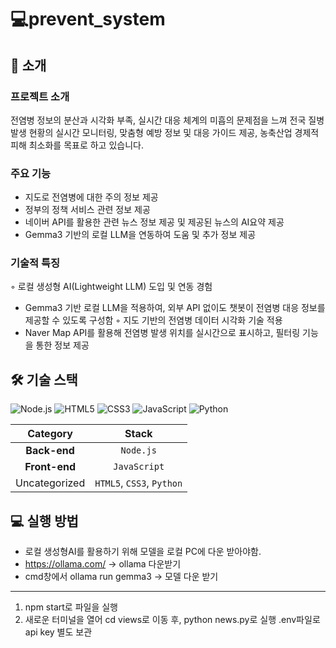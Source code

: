 # 💻prevent_system
## 🚀 소개
### 프로젝트 소개
전염병 정보의 분산과 시각화 부족, 실시간 대응 체계의 미흡의 문제점을 느껴
전국 질병 발생 현황의 실시간 모니터링, 맞춤형 예방 정보 및 대응 가이드 제공, 농축산업 경제적 피해 최소화를 목표로 하고 있습니다.


### 주요 기능
- 지도로 전염병에 대한 주의 정보 제공
- 정부의 정책 서비스 관련 정보 제공
- 네이버 API를 활용한 관련 뉴스 정보 제공 및 제공된 뉴스의 AI요약 제공
- Gemma3 기반의 로컬 LLM을 연동하여 도움 및 추가 정보 제공

### 기술적 특징
◦ 로컬 생성형 AI(Lightweight LLM) 도입 및 연동 경험
  - Gemma3 기반 로컬 LLM을 적용하여, 외부 API 없이도 챗봇이 전염병 대응 정보를 제공할 수 있도록 구성함
◦ 지도 기반의 전염병 데이터 시각화 기술 적용
 - Naver Map API를 활용해 전염병 발생 위치를 실시간으로 표시하고, 필터링 기능을 통한 정보 제공

## 🛠️ 기술 스택
![Node.js](https://img.shields.io/badge/Node.js-339933?style=for-the-badge&logo=nodedotjs&logoColor=white) ![HTML5](https://img.shields.io/badge/HTML5-E34F26?style=for-the-badge&logo=html5&logoColor=white) ![CSS3](https://img.shields.io/badge/CSS3-1572B6?style=for-the-badge&logo=css3&logoColor=white) ![JavaScript](https://img.shields.io/badge/JavaScript-F7DF1E?style=for-the-badge&logo=javascript&logoColor=white) ![Python](https://img.shields.io/badge/Python-3776AB?style=for-the-badge&logo=python&logoColor=white) 

| **Category** | **Stack** |
|:------------:|:----------:|
| **Back-end** | `Node.js` |
| **Front-end** | `JavaScript` |
| Uncategorized | `HTML5`, `CSS3`, `Python` |


## 💻 실행 방법
- 로컬 생성형AI를 활용하기 위해 모델을 로컬 PC에 다운 받아야함.
- https://ollama.com/ -> ollama 다운받기
- cmd창에서 ollama run gemma3 -> 모델 다운 받기
---
1. npm start로 파일을 실행
2. 새로운 터미널을 열어 cd views로 이동 후, python news.py로 실행
   .env파일로 api key 별도 보관
